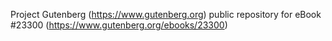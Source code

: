 Project Gutenberg (https://www.gutenberg.org) public repository for eBook #23300 (https://www.gutenberg.org/ebooks/23300)
